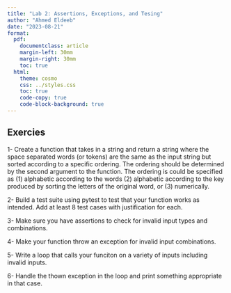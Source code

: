```yaml
---
title: "Lab 2: Assertions, Exceptions, and Tesing"
author: "Ahmed Eldeeb"
date: "2023-08-21"
format:
  pdf:
    documentclass: article
    margin-left: 30mm
    margin-right: 30mm
    toc: true
  html:
    theme: cosmo
    css: ../styles.css
    toc: true
    code-copy: true
    code-block-background: true
---
```


## Exercies

1- Create a function that takes in a string and return a string where the space separated words (or tokens) are the same as the input string but sorted according to a specific ordering. The ordering should be determined by the second argument to the function. The ordering is could be specified as (1) alphabetic according to the words (2) alphabetic according to the key produced by sorting the letters of the original word, or (3) numerically.

2- Build a test suite using pytest to test that your function works as intended. Add at least 8 test cases with justification for each.

3- Make sure you have assertions to check for invalid input types and combinations.

4- Make your function throw an exception for invalid input combinations.

5- Write a loop that calls your funciton on a variety of inputs including invalid inputs.

6- Handle the thown exception in the loop and print something appropriate in that case.



